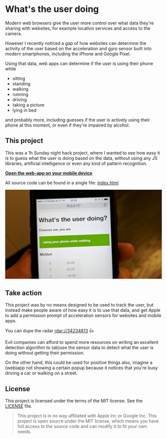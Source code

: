 # What's the user doing

Modern web browsers give the user more control over what data they're sharing with websites, for example location services and access to the camera.

However I recently noticed a gap of how websites can determine the activity of the user based on the acceleration and gyro sensor built into modern smartphones, including the iPhone and Google Pixel.

Using that data, web apps can determine if the user is using their phone while

- sitting
- standing
- walking
- running
- driving
- taking a picture
- lying in bed

and probably more, including guesses if the user is actively using their phone at this moment, or even if they're impaired by alcohol.

## This project

This was a 1h Sunday night hack project, where I wanted to see how easy it is to guess what the user is doing based on the data, without using any JS libraries, artificial intelligence or even any kind of pattern recognition.

**[Open the web-app on your mobile device](https://krausefx.github.io/whats-the-user-doing/)**

All source code can be found in a single file: [index.html](https://github.com/KrauseFx/whats-the-user-doing/blob/master/index.html)

![./assets/photo.jpg](./assets/photo.jpg)

## Take action

This project was by no means designed to be used to track the user, but instead make people aware of how easy it is to use that data, and get Apple to add a permission prompt of acceleration sensors for websites and mobile apps.

You can dupe the radar [rdar://34234813](https://openradar.appspot.com/34234813) 👍

Evil companies can afford to spend more resources on writing an excellent detection algorithm to (ab)use the sensor data to detect what the user is doing without getting their permission.

On the other hand, this could be used for positive things also, imagine a (web)app not showing a certain popup because it notices that you're busy driving a car or walking on a street.

## License

This project is licensed under the terms of the MIT license. See the [LICENSE](LICENSE) file.

> This project is in no way affiliated with Apple Inc or Google Inc. This project is open source under the MIT license, which means you have full access to the source code and can modify it to fit your own needs.

